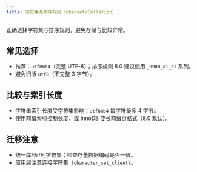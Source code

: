 ```yaml
---
title: 字符集与排序规则（Charset/Collation）
---
```


正确选择字符集与排序规则，避免存储与比较异常。

## 常见选择

- 推荐：`utf8mb4`（完整 UTF-8）；排序规则 8.0 建议使用 `_0900_ai_ci` 系列。
- 避免旧版 `utf8`（不完整 3 字节）。

## 比较与索引长度

- 字符串索引长度受字符集影响：`utf8mb4` 每字符最多 4 字节。
- 使用前缀索引控制长度，或 InnoDB 变长前缀页格式（8.0 默认）。

## 迁移注意

- 统一库/表/列字符集；检查存量数据编码是否一致。
- 应用层注意连接字符集（`character_set_client`）。


